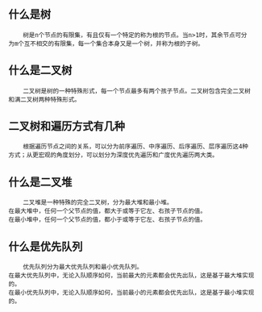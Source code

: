 ## 什么是树
        树是n个节点的有限集，有且仅有一个特定的称为根的节点。当n>1时，其余节点可分
    为m个互不相交的有限集，每一个集合本身又是一个树，并称为根的子树。

## 什么是二叉树
        二叉树是树的一种特殊形式，每一个节点最多有两个孩子节点。二叉树包含完全二叉树
    和满二叉树两种特殊形式。

## 二叉树和遍历方式有几种
        根据遍历节点之间的关系，可以分为前序遍历、中序遍历、后序遍历、层序遍历这4种
    方式；从更宏观的角度划分，可以划分为深度优先遍历和广度优先遍历两大类。

## 什么是二叉堆
        二叉堆是一种特殊的完全二叉树，分为最大堆和最小堆。
    在最大堆中，任何一个父节点的值，都大于或等于它左、右孩子节点的值。
    在最小堆中，任何一个父节点的值，都小于或等于它左、右孩子节点的值。

## 什么是优先队列
        优先队列分为最大优先队列和最小优先队列。
    在最大优先队列中，无论入队顺序如何，当前最大的元素都会优先出队，这是基于最大堆实现的。
    在最小优先队列中，无论入队顺序如何，当前最小的元素都会优先出队，这是基于最小堆实现的。